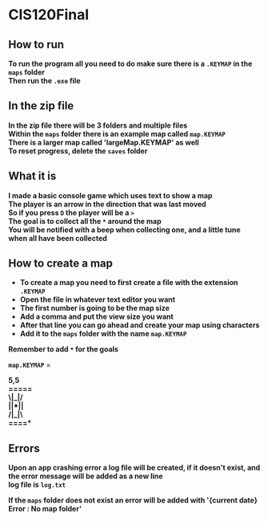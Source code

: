 # CIS120Final

## How to run
**To run the program all you need to do make sure there is a `.KEYMAP` in the `maps` folder**\
**Then run the `.exe` file**

## In the zip file
**In the zip file there will be 3 folders and multiple files**\
**Within the `maps` folder there is an example map called `map.KEYMAP`**\
**There is a larger map called 'largeMap.KEYMAP' as well**\
**To reset progress, delete the `saves` folder**

## What it is
**I made a basic console game which uses text to show a map**\
**The player is an arrow in the direction that was last moved**\
**So if you press `D` the player will be a `>`**\
**The goal is to collect all the `*` around the map**\
**You will be notified with a beep when collecting one, and a little tune when all have been collected**

## How to create a map
* **To create a map you need to first create a file with the extension `.KEYMAP`**
* **Open the file in whatever text editor you want**
* **The first number is going to be the map size**
* **Add a comma and put the view size you want**
* **After that line you can go ahead and create your map using characters**
* **Add it to the `maps` folder with the name `map.KEYMAP`**

**Remember to add `*` for the goals**

**`map.KEYMAP`** = 

**5,5**\
**=====**\
**\\|_|/**\
**||*||**\
**/|_|\\**\
**====\***

## Errors
**Upon an app crashing error a log file will be created, if it doesn't exist, and the error message will be added as a new line**\
**log file is `log.txt`**

**If the `maps` folder does not exist an error will be added with '{current date} Error : No map folder'**